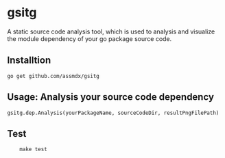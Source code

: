 # gsitg

A static source code analysis tool, which is used to analysis and visualize the module dependency of your go package source code.

## Installtion

```
go get github.com/assmdx/gsitg
```

## Usage: Analysis your source code dependency

```
gsitg.dep.Analysis(yourPackageName, sourceCodeDir, resultPngFilePath)
```

## Test

```
    make test
```

